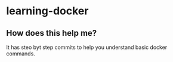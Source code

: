 # learning-docker

## How does this help me?

It has steo byt step commits to help you understand basic docker commands.
